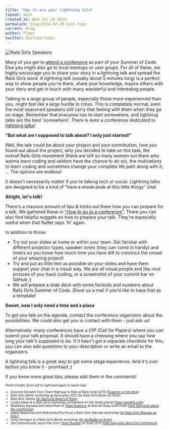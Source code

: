 ```yaml
---
title: "How to ace your lightning talk"
layout: post
created_at: Wed Jul 29 2014
permalink: blog/2014-07-29-talk-tips
current: blog
author: Floor
twitter: RailsGirlsSoc
---
```


![Rails Girls Speakers](https://cloud.githubusercontent.com/assets/2246045/3922214/49d465dc-23c8-11e4-8adc-e5bbcb9d01ec.jpg)           

Many of you get to [attend a conference](http://railsgirlssummerofcode.org/blog/2014-07-24-conferences/) as part of your Summer of Code. Else you might also go to local meetups or user goups. For all of these, we highly encourage you to share your story in a lightning talk and spread the Rails Girls word. A lightning talk (usually about 5 minutes long) is a perfect way to show people you're there, share your knowledge, inspire others with your story and get in touch with many wonderful and interesting people. 

Talking to a large group of people, especially those more experienced than you, might feel like a large hurdle to cross. This is completely normal, even the most seasoned speakers still carry that feeling with them when they go on stage. Remember that everyone has to start somewhere, and lightning talks are the best 'somewhere'. There is even a conference dedicated to [lightning talks](http://lightning.io/)! 

**"But what am I supposed to talk about? I only just started!"**

Well, the talk could be about your project and your contribution, how you found out about the project, why you decided to take on this task, the overall Rails Girls movement (there are still so many women out there who wanna learn coding and seldom have the chance to do so), the motivations to learn coding and sometimes change your complete life path along with it, … The options are endless! 

It doesn't necessarily matter if you're talking tech or social. Lightning talks are designed to be a kind of "have a sneak peak at this little thingy" chat. 

**Alright, let's talk!**

There's a massive amount of tips & tricks out there how you can prepare for a talk. We gathered those in ["How to go to a conference"](http://railsgirlssummerofcode.org/blog/conference-tips/). There you can also find helpful nuggets on how to prepare your talk. They're especially useful when that flutter says 'hi' again. 

In addition to those:
<ul>
	<li>Try out your slides at home or within your team. Get familiar with different projector types, speaker notes (they can come in handy) and timers so you know how much time you have left to convince the crowd of your amazing project!</li>
<li>Try and put as little text as possible on your slides and have them support your chat in a visual way. We are all visual people and like nice pictures of you (two) coding, or a screenshot of your commit bar on GitHub ;)</li>
<li>We will prepare a slide deck with some factoids and numbers about Rails Girls Summer of Code. Shoot us a mail if you'd like to have that as a template!</li>
</ul>

**Sweet, now I only need a time and a place**

To get you talk on the agenda, contact the conference organizers about the possibilities. We could also get you in contact with them - just ask us!

Alternatively: many conferences have a CfP (Call for Papers) where you can submit your talk proposal. It should have a choosing where you say how long your talk's supposed to be. If it hasn't got a separate checkbox for this, you can also add questions to your description or write an email to the organizers. 

A lightning talk is a great way to get some stage experience. And it's over before you know it - promised ;)

If you know more great tips, please add them in the comments!

<div style="font-size: 0.7em">
	<em>Photo Credits (from left to right and upper to lower row)</em>
	<ul>
	<li>Susanne Derwein from <a hre="http://highwaytorails.tumblr.com">Team Highway to Rails</a> at Rails Israel 2013 (<a href="http://susannelearnstocodewithouttam.tumblr.com/post/64209357903/middle-eastern-conference-spree-pt-1">Susanne on her blog</a>)</li>
	<li>Rails Girls Berlin workshop @ eurucamp 2013 (<a hre="https://www.flickr.com/photos/railsgirlsberlin/9662779173">by Rails Girls Berlin on flickr</a>)</li>
	<li>Rails Girs Vienna (<a href="https://www.flickr.com/photos/raydoo/8398072138">by Raimund Appel on flickr</a>)</li>
	<li>Linda Liukas at a Rails Girls workshop somewhere on this lovely planet (<a href="http://blog.railsgirls.com/post/67365212654/diary-of-a-doubly-new-rails-girl">from railsgirls.com</a>)</li>
	<li>Akanksha Agrawal and Sana Khan of <a href="http://teamrubiniusrgsoc14.blogspot.de/">Team Rubinius</a> at Deccan Ruby Conf Pune (<a href="http://teamrubiniusrgsoc14.blogspot.de/2014/07/at-deccan-ruby-conf-pune.html">their blog post about the conference</a>)</li>
	<li>Agata Radzińska and Aleksandra Puchta at a Rails Girls Warsaw workshop (<a href="https://www.flickr.com/photos/railsgirlswarsaw/8066979628">by Rails Girls Warsaw on flickr</a>)</li>
	<li>Lena Hermann at a Rails Girls Berlin workshop (<a href="https://www.flickr.com/photos/nerdbabe/13243439784">by nerdbabe on flickr</a>)</li>
	<li>Jen Diamond and Joyce Hsu from <a href="http://rgsocbundler.github.io">Team Bundler</a> at Distill 2013 (<a href="http://rgsocbundler.github.io/2013/08/08/week4-day18.html">their blog post about the conference</a>)</li>
	</ul>
</div>